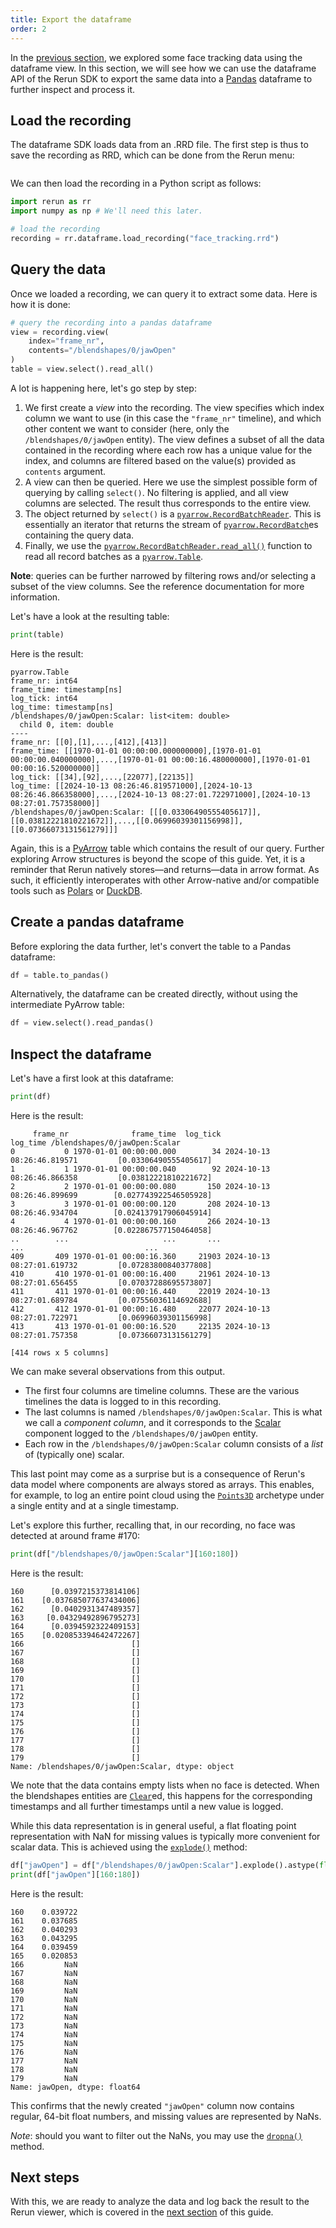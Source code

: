 ```yaml
---
title: Export the dataframe
order: 2
---
```



In the [previous section](explore-as-dataframe.md), we explored some face tracking data using the dataframe view. In this section, we will see how we can use the dataframe API of the Rerun SDK to export the same data into a [Pandas](https://pandas.pydata.org) dataframe to further inspect and process it.

## Load the recording

The dataframe SDK loads data from an .RRD file.
The first step is thus to save the recording as RRD, which can be done from the Rerun menu:

<picture style="zoom: 0.5">
  <img src="https://static.rerun.io/save_recording/ece0f887428b1800a305a3e30faeb57fa3d77cd8/full.png" alt="">
  <source media="(max-width: 480px)" srcset="https://static.rerun.io/save_recording/ece0f887428b1800a305a3e30faeb57fa3d77cd8/480w.png">
</picture>

We can then load the recording in a Python script as follows:

```python
import rerun as rr
import numpy as np # We'll need this later.

# load the recording
recording = rr.dataframe.load_recording("face_tracking.rrd")
```


## Query the data

Once we loaded a recording, we can query it to extract some data. Here is how it is done:

```python
# query the recording into a pandas dataframe
view = recording.view(
    index="frame_nr",
    contents="/blendshapes/0/jawOpen"
)
table = view.select().read_all()
```

A lot is happening here, let's go step by step:
1. We first create a _view_ into the recording. The view specifies which index column we want to use (in this case the `"frame_nr"` timeline), and which other content we want to consider (here, only the `/blendshapes/0/jawOpen` entity). The view defines a subset of all the data contained in the recording where each row has a unique value for the index, and columns are filtered based on the value(s) provided as `contents` argument.
2. A view can then be queried. Here we use the simplest possible form of querying by calling `select()`. No filtering is applied, and all view columns are selected. The result thus corresponds to the entire view.
3. The object returned by `select()` is a [`pyarrow.RecordBatchReader`](https://arrow.apache.org/docs/python/generated/pyarrow.RecordBatchReader.html). This is essentially an iterator that returns the stream of [`pyarrow.RecordBatch`](https://arrow.apache.org/docs/python/generated/pyarrow.RecordBatch.html#pyarrow-recordbatch)es containing the query data.
4. Finally, we use the [`pyarrow.RecordBatchReader.read_all()`](https://arrow.apache.org/docs/python/generated/pyarrow.RecordBatchReader.html#pyarrow.RecordBatchReader.read_all) function to read all record batches as a [`pyarrow.Table`](https://arrow.apache.org/docs/python/generated/pyarrow.Table.html#pyarrow.Table).

**Note**: queries can be further narrowed by filtering rows and/or selecting a subset of the view columns. See the reference documentation for more information.

<!-- TODO(#7499): add a link to the reference documentation -->

Let's have a look at the resulting table:

```python
print(table)
```

Here is the result:
```
pyarrow.Table
frame_nr: int64
frame_time: timestamp[ns]
log_tick: int64
log_time: timestamp[ns]
/blendshapes/0/jawOpen:Scalar: list<item: double>
  child 0, item: double
----
frame_nr: [[0],[1],...,[412],[413]]
frame_time: [[1970-01-01 00:00:00.000000000],[1970-01-01 00:00:00.040000000],...,[1970-01-01 00:00:16.480000000],[1970-01-01 00:00:16.520000000]]
log_tick: [[34],[92],...,[22077],[22135]]
log_time: [[2024-10-13 08:26:46.819571000],[2024-10-13 08:26:46.866358000],...,[2024-10-13 08:27:01.722971000],[2024-10-13 08:27:01.757358000]]
/blendshapes/0/jawOpen:Scalar: [[[0.03306490555405617]],[[0.03812221810221672]],...,[[0.06996039301156998]],[[0.07366073131561279]]]
```

Again, this is a [PyArrow](https://arrow.apache.org/docs/python/index.html) table which contains the result of our query. Further exploring Arrow structures is beyond the scope of this guide. Yet, it is a reminder that Rerun natively stores—and returns—data in arrow format. As such, it efficiently interoperates with other Arrow-native and/or compatible tools such as [Polars](https://pola.rs) or [DuckDB](https://duckdb.org).


## Create a pandas dataframe

Before exploring the data further, let's convert the table to a Pandas dataframe:

```python
df = table.to_pandas()
```

Alternatively, the dataframe can be created directly, without using the intermediate PyArrow table:

```python
df = view.select().read_pandas()
```


## Inspect the dataframe

Let's have a first look at this dataframe:

```python
print(df)
```

Here is the result:

<!-- NOLINT_START -->

```
     frame_nr              frame_time  log_tick                   log_time /blendshapes/0/jawOpen:Scalar
0           0 1970-01-01 00:00:00.000        34 2024-10-13 08:26:46.819571         [0.03306490555405617]
1           1 1970-01-01 00:00:00.040        92 2024-10-13 08:26:46.866358         [0.03812221810221672]
2           2 1970-01-01 00:00:00.080       150 2024-10-13 08:26:46.899699        [0.027743922546505928]
3           3 1970-01-01 00:00:00.120       208 2024-10-13 08:26:46.934704        [0.024137917906045914]
4           4 1970-01-01 00:00:00.160       266 2024-10-13 08:26:46.967762        [0.022867577150464058]
..        ...                     ...       ...                        ...                           ...
409       409 1970-01-01 00:00:16.360     21903 2024-10-13 08:27:01.619732         [0.07283800840377808]
410       410 1970-01-01 00:00:16.400     21961 2024-10-13 08:27:01.656455         [0.07037288695573807]
411       411 1970-01-01 00:00:16.440     22019 2024-10-13 08:27:01.689784         [0.07556036114692688]
412       412 1970-01-01 00:00:16.480     22077 2024-10-13 08:27:01.722971         [0.06996039301156998]
413       413 1970-01-01 00:00:16.520     22135 2024-10-13 08:27:01.757358         [0.07366073131561279]

[414 rows x 5 columns]
```

<!-- NOLINT_END -->

We can make several observations from this output.

- The first four columns are timeline columns. These are the various timelines the data is logged to in this recording.
- The last columns is named `/blendshapes/0/jawOpen:Scalar`. This is what we call a _component column_, and it corresponds to the [Scalar](../../reference/types/components/scalar.md) component logged to the `/blendshapes/0/jawOpen` entity.
- Each row in the `/blendshapes/0/jawOpen:Scalar` column consists of a _list_ of (typically one) scalar.

This last point may come as a surprise but is a consequence of Rerun's data model where components are always stored as arrays. This enables, for example, to log an entire point cloud using the [`Points3D`](../../reference/types/archetypes/points3d.md) archetype under a single entity and at a single timestamp.

Let's explore this further, recalling that, in our recording, no face was detected at around frame #170:

```python
print(df["/blendshapes/0/jawOpen:Scalar"][160:180])
```

Here is the result:

```
160      [0.0397215373814106]
161    [0.037685077637434006]
162      [0.0402931347489357]
163     [0.04329492896795273]
164      [0.0394592322409153]
165    [0.020853394642472267]
166                        []
167                        []
168                        []
169                        []
170                        []
171                        []
172                        []
173                        []
174                        []
175                        []
176                        []
177                        []
178                        []
179                        []
Name: /blendshapes/0/jawOpen:Scalar, dtype: object
```

We note that the data contains empty lists when no face is detected. When the blendshapes entities are [`Clear`](../../reference/types/archetypes/clear.md)ed, this happens for the corresponding timestamps and all further timestamps until a new value is logged.

While this data representation is in general useful, a flat floating point representation with NaN for missing values is typically more convenient for scalar data. This is achieved using the [`explode()`](https://pandas.pydata.org/pandas-docs/stable/reference/api/pandas.DataFrame.explode.html) method:

```python
df["jawOpen"] = df["/blendshapes/0/jawOpen:Scalar"].explode().astype(float)
print(df["jawOpen"][160:180])
```
Here is the result:
```
160    0.039722
161    0.037685
162    0.040293
163    0.043295
164    0.039459
165    0.020853
166         NaN
167         NaN
168         NaN
169         NaN
170         NaN
171         NaN
172         NaN
173         NaN
174         NaN
175         NaN
176         NaN
177         NaN
178         NaN
179         NaN
Name: jawOpen, dtype: float64
```

This confirms that the newly created `"jawOpen"` column now contains regular, 64-bit float numbers, and missing values are represented by NaNs.

_Note_: should you want to filter out the NaNs, you may use the [`dropna()`](https://pandas.pydata.org/pandas-docs/stable/reference/api/pandas.DataFrame.dropna.html) method.

## Next steps

With this, we are ready to analyze the data and log back the result to the Rerun viewer, which is covered in the [next section](analyze-and-log.md) of this guide.
